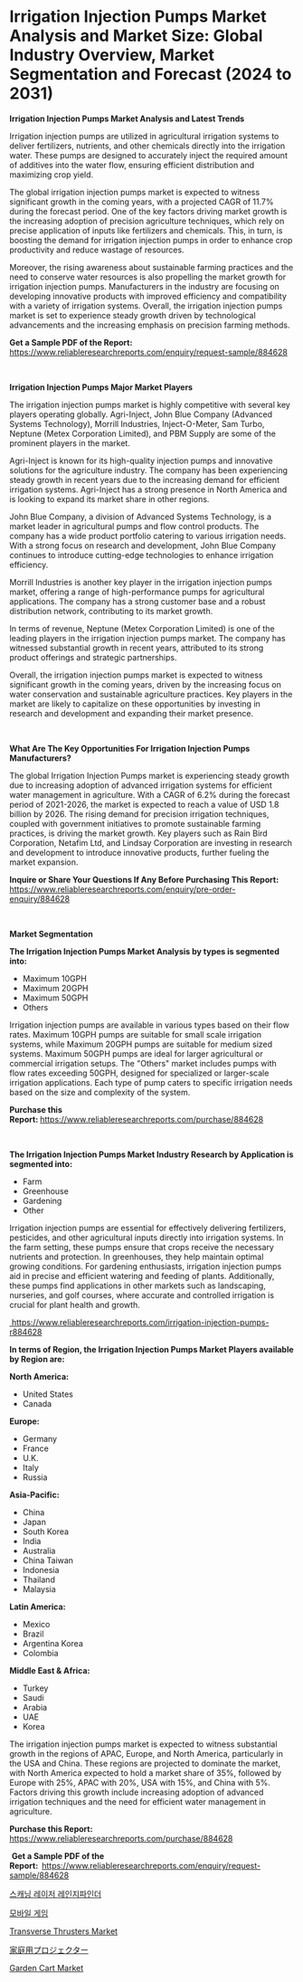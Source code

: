 <p><h1>Irrigation Injection Pumps Market Analysis and Market Size: Global Industry Overview, Market Segmentation and Forecast (2024 to 2031)</h1></p><p><strong>Irrigation Injection Pumps Market Analysis and Latest Trends</strong></p>
<p><p>Irrigation injection pumps are utilized in agricultural irrigation systems to deliver fertilizers, nutrients, and other chemicals directly into the irrigation water. These pumps are designed to accurately inject the required amount of additives into the water flow, ensuring efficient distribution and maximizing crop yield.</p><p>The global irrigation injection pumps market is expected to witness significant growth in the coming years, with a projected CAGR of 11.7% during the forecast period. One of the key factors driving market growth is the increasing adoption of precision agriculture techniques, which rely on precise application of inputs like fertilizers and chemicals. This, in turn, is boosting the demand for irrigation injection pumps in order to enhance crop productivity and reduce wastage of resources.</p><p>Moreover, the rising awareness about sustainable farming practices and the need to conserve water resources is also propelling the market growth for irrigation injection pumps. Manufacturers in the industry are focusing on developing innovative products with improved efficiency and compatibility with a variety of irrigation systems. Overall, the irrigation injection pumps market is set to experience steady growth driven by technological advancements and the increasing emphasis on precision farming methods.</p></p>
<p><strong>Get a Sample PDF of the Report:&nbsp;</strong> <a href="https://www.reliableresearchreports.com/enquiry/request-sample/884628">https://www.reliableresearchreports.com/enquiry/request-sample/884628</a></p>
<p>&nbsp;</p>
<p><strong>Irrigation Injection Pumps Major Market Players</strong></p>
<p><p>The irrigation injection pumps market is highly competitive with several key players operating globally. Agri-Inject, John Blue Company (Advanced Systems Technology), Morrill Industries, Inject-O-Meter, Sam Turbo, Neptune (Metex Corporation Limited), and PBM Supply are some of the prominent players in the market.</p><p>Agri-Inject is known for its high-quality injection pumps and innovative solutions for the agriculture industry. The company has been experiencing steady growth in recent years due to the increasing demand for efficient irrigation systems. Agri-Inject has a strong presence in North America and is looking to expand its market share in other regions.</p><p>John Blue Company, a division of Advanced Systems Technology, is a market leader in agricultural pumps and flow control products. The company has a wide product portfolio catering to various irrigation needs. With a strong focus on research and development, John Blue Company continues to introduce cutting-edge technologies to enhance irrigation efficiency.</p><p>Morrill Industries is another key player in the irrigation injection pumps market, offering a range of high-performance pumps for agricultural applications. The company has a strong customer base and a robust distribution network, contributing to its market growth.</p><p>In terms of revenue, Neptune (Metex Corporation Limited) is one of the leading players in the irrigation injection pumps market. The company has witnessed substantial growth in recent years, attributed to its strong product offerings and strategic partnerships.</p><p>Overall, the irrigation injection pumps market is expected to witness significant growth in the coming years, driven by the increasing focus on water conservation and sustainable agriculture practices. Key players in the market are likely to capitalize on these opportunities by investing in research and development and expanding their market presence.</p></p>
<p>&nbsp;</p>
<p><strong>What Are The Key Opportunities For Irrigation Injection Pumps Manufacturers?</strong></p>
<p><p>The global Irrigation Injection Pumps market is experiencing steady growth due to increasing adoption of advanced irrigation systems for efficient water management in agriculture. With a CAGR of 6.2% during the forecast period of 2021-2026, the market is expected to reach a value of USD 1.8 billion by 2026. The rising demand for precision irrigation techniques, coupled with government initiatives to promote sustainable farming practices, is driving the market growth. Key players such as Rain Bird Corporation, Netafim Ltd, and Lindsay Corporation are investing in research and development to introduce innovative products, further fueling the market expansion.</p></p>
<p><strong>Inquire or Share Your Questions If Any Before Purchasing This Report:</strong> <a href="https://www.reliableresearchreports.com/enquiry/pre-order-enquiry/884628">https://www.reliableresearchreports.com/enquiry/pre-order-enquiry/884628</a></p>
<p>&nbsp;</p>
<p><strong>Market Segmentation</strong></p>
<p><strong>The Irrigation Injection Pumps Market Analysis by types is segmented into:</strong></p>
<p><ul><li>Maximum 10GPH</li><li>Maximum 20GPH</li><li>Maximum 50GPH</li><li>Others</li></ul></p>
<p><p>Irrigation injection pumps are available in various types based on their flow rates. Maximum 10GPH pumps are suitable for small scale irrigation systems, while Maximum 20GPH pumps are suitable for medium sized systems. Maximum 50GPH pumps are ideal for larger agricultural or commercial irrigation setups. The "Others" market includes pumps with flow rates exceeding 50GPH, designed for specialized or larger-scale irrigation applications. Each type of pump caters to specific irrigation needs based on the size and complexity of the system.</p></p>
<p><strong>Purchase this Report:&nbsp;</strong><a href="https://www.reliableresearchreports.com/purchase/884628">https://www.reliableresearchreports.com/purchase/884628</a></p>
<p>&nbsp;</p>
<p><strong>The Irrigation Injection Pumps Market Industry Research by Application is segmented into:</strong></p>
<p><ul><li>Farm</li><li>Greenhouse</li><li>Gardening</li><li>Other</li></ul></p>
<p><p>Irrigation injection pumps are essential for effectively delivering fertilizers, pesticides, and other agricultural inputs directly into irrigation systems. In the farm setting, these pumps ensure that crops receive the necessary nutrients and protection. In greenhouses, they help maintain optimal growing conditions. For gardening enthusiasts, irrigation injection pumps aid in precise and efficient watering and feeding of plants. Additionally, these pumps find applications in other markets such as landscaping, nurseries, and golf courses, where accurate and controlled irrigation is crucial for plant health and growth.</p></p>
<p><a href="https://www.reliableresearchreports.com/irrigation-injection-pumps-r884628">&nbsp;https://www.reliableresearchreports.com/irrigation-injection-pumps-r884628</a></p>
<p><strong>In terms of Region, the Irrigation Injection Pumps Market Players available by Region are:</strong></p>
<p>
    <p> <strong> North America: </strong>
        <ul>
            <li>United States</li>
            <li>Canada</li>
        </ul>
        </p> 
    <p> <strong> Europe: </strong>
        <ul>
            <li>Germany</li>
            <li>France</li>
            <li>U.K.</li>
            <li>Italy</li>
            <li>Russia</li>
        </ul>
        </p> 
    <p> <strong> Asia-Pacific: </strong>
        <ul>
            <li>China</li>
            <li>Japan</li>
            <li>South Korea</li>
            <li>India</li>
            <li>Australia</li>
            <li>China Taiwan</li>
            <li>Indonesia</li>
            <li>Thailand</li>
            <li>Malaysia</li>
        </ul>
        </p> 
    <p> <strong> Latin America: </strong>
        <ul>
            <li>Mexico</li>
            <li>Brazil</li>
            <li>Argentina Korea</li>
            <li>Colombia</li>
        </ul>
        </p> 
    <p> <strong> Middle East & Africa: </strong>
        <ul>
            <li>Turkey</li>
            <li>Saudi</li>
            <li>Arabia</li>
            <li>UAE</li>
            <li>Korea</li>
        </ul>
    </p>
    </p>
<p><p>The irrigation injection pumps market is expected to witness substantial growth in the regions of APAC, Europe, and North America, particularly in the USA and China. These regions are projected to dominate the market, with North America expected to hold a market share of 35%, followed by Europe with 25%, APAC with 20%, USA with 15%, and China with 5%. Factors driving this growth include increasing adoption of advanced irrigation techniques and the need for efficient water management in agriculture.</p></p>
<p><strong>Purchase this Report: </strong><a href="https://www.reliableresearchreports.com/purchase/884628">https://www.reliableresearchreports.com/purchase/884628</a></p>
<p>&nbsp;<strong>Get a Sample PDF of the Report:&nbsp;&nbsp;</strong><a href="https://www.reliableresearchreports.com/enquiry/request-sample/884628">https://www.reliableresearchreports.com/enquiry/request-sample/884628</a></p>
<p><strong></strong></p>
<p><p><a href="https://medium.com/@rickymetzdvm/2024%EB%85%84%EB%B6%80%ED%84%B0-2031%EB%85%84%EA%B9%8C%EC%A7%80%EC%9D%98-%EA%B8%B0%EA%B0%84%EC%9D%84-%EC%9C%84%ED%95%9C-%EC%8A%A4%EC%BA%90%EB%8B%9D-%EB%A0%88%EC%9D%B4%EC%A0%80-%EA%B1%B0%EB%A6%AC-%EC%B8%A1%EC%A0%95%EA%B8%B0-%EC%8B%9C%EC%9E%A5-%EB%B6%84%EC%84%9D-%EB%B0%8F-%ED%81%AC%EA%B8%B0-%EC%98%88%EC%B8%A1-4e6689719aec">스캐닝 레이저 레인지파인더</a></p><p><a href="https://medium.com/@dellkoepp03/%EB%AA%A8%EB%B0%94%EC%9D%BC-%EA%B2%8C%EC%9E%84-%EC%8B%9C%EC%9E%A5-%EC%84%B1%EA%B3%B5%EC%A0%81%EC%9D%B8-%EB%B9%84%EC%A6%88%EB%8B%88%EC%8A%A4-%EC%A0%84%EB%9E%B5%EC%9D%98-%ED%95%B5%EC%8B%AC-2031%EB%85%84%EA%B9%8C%EC%A7%80-%EC%98%88%EC%B8%A1-4d20d4cd5e9a">모바일 게임</a></p><p><a href="https://github.com/kosella/Market-Research-Report-List-2/blob/main/transverse-thrusters-market.md">Transverse Thrusters Market</a></p><p><a href="https://medium.com/@kelscdowell78456/%E5%AE%B6%E5%BA%AD%E7%94%A8%E3%83%97%E3%83%AD%E3%82%B8%E3%82%A7%E3%82%AF%E3%82%BF%E3%83%BC%E5%B8%82%E5%A0%B4-%E7%A8%AE%E9%A1%9E-%E7%94%A8%E9%80%94-%E3%81%8A%E3%82%88%E3%81%B3%E5%9C%B0%E7%90%86%E3%81%AB%E3%82%88%E3%82%8B%E5%8C%85%E6%8B%AC%E7%9A%84%E3%81%AA%E8%A9%95%E4%BE%A1-d7e4c3a7774e">家庭用プロジェクター</a></p><p><a href="https://github.com/nathandecarvalho/Market-Research-Report-List-2/blob/main/garden-cart-market.md">Garden Cart Market</a></p></p>